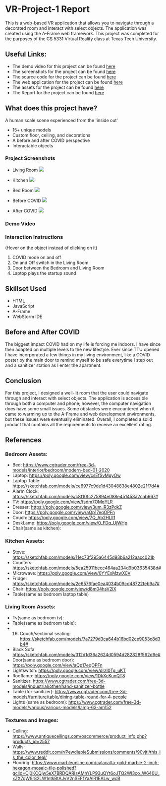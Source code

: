 # VR-Project-1 Report

This is a web-based VR application that allows you to navigate through a decorated room and interact with select objects. The application was created using the A-Frame web framework. This project was completed for the purposes of the CS 5331 Virtual Reality class at Texas Tech University. 

## Useful Links:
* The demo video for this project can be found [here]()
* The screenshots for the project can be found [here](https://github.com/karishmagarikapalli/VR-Project-1/tree/main/Screenshots)
* The source code for the project can be found [here](https://github.com/karishmagarikapalli/VR-Project-1/blob/main/index.html)
* The web application for the project can be found [here](https://karishmagarikapalli.github.io/VR-Project-1/)
* The assets for the project can be found [here](https://github.com/karishmagarikapalli/VR-Project-1/tree/main/assets)
* The Report for the project can be found [here](https://github.com/karishmagarikapalli/VR-Project-1/blob/main/README.md)

## What does this project have?
A human scale scene experienced from the 'inside out'
* 15+ unique models
* Custom floor, ceiling, and decorations
* A before and after COVID perspective
* Interactable objects

### Project Screenshots

* Living Room
![](https://github.com/karishmagarikapalli/VR-Project-1/blob/main/Screenshots/Living%20Room.png)

* Kitchen
![](https://github.com/karishmagarikapalli/VR-Project-1/blob/main/Screenshots/Kitchen.png)

* Bed Room
![](https://github.com/karishmagarikapalli/VR-Project-1/blob/main/Screenshots/Bed%20Room.png)

* Before COVID
![](https://github.com/karishmagarikapalli/VR-Project-1/blob/main/Screenshots/Before%20COVID.png)

* After COVID
![](https://github.com/karishmagarikapalli/VR-Project-1/blob/main/Screenshots/After%20COVID.png)

### Demo Video

### Interaction Instructions
 (Hover on the object instead of clicking on it)
   1. COVID mode on and off
   2. On and Off switch in the Living Room
   3. Door between the Bedroom and Living Room
   4. Laptop plays the startup sound 
   
## Skillset Used
* HTML
* JavaScript
* A-Frame
* WebStorm IDE

## Before and After COVID
The biggest impact COVID had on my life is forcing me indoors. I have since then adapted on multiple levels to the new lifestyle. Ever since TTU opened I have incorporated a few things in my living environment, like a COVID poster by the main door to remind myself to be safe everytime I step out and a sanitizer station as I enter the apartment.

## Conclusion
For this project, I designed a well-lit room that the user could navigate through and interact with select objects. The application is accessible through both a computer and phone; however, the computer navigation does have some small issues. Some obstacles were encountered when it came to warming up to the A-Frame and web development environments, but these issues were eventually eliminated. Overall, I completed a solid product that contains all the requirements to receive an excellent rating.

## References

### Bedroom Assets:
* Bed: https://www.cgtrader.com/free-3d-models/interior/bedroom/modern-bed-01-2020
* Laptop: https://poly.google.com/view/csEfSvMgyOw
* Laptop Table: https://sketchfab.com/models/ce6977c9de1d43048838e4802e21f7d4#
* Alarm Clock: https://sketchfab.com/models/c8f10fc275894e088e451453a2cab667#
* TV: https://poly.google.com/view/fsdm7OMqYLR
* Dresser: https://poly.google.com/view/3um_R3zPdkZ
* Door: https://poly.google.com/view/aQp17eqOPFn
* Couch: https://poly.google.com/view/7Q_Ab2HLll1
* DeskLamp: https://poly.google.com/view/0_FDq_UjWHp
* Chair(same as kitchen):

### Kitchen Assets: 
* Stove: https://sketchfab.com/models/11ec73f295a6445d93b6a212aacc021b
* Counters: https://sketchfab.com/models/5ea25911becc464aa234d9b03635438d#
* Microwave: https://poly.google.com/view/0YYExMzwX0V
* Fridge: https://sketchfab.com/models/2e6576fae0ea4034b09cd48722feb9a7#
* Chair: https://poly.google.com/view/d8m04hsV2lX
* Table(same as bedroom laptop table)

### Living Room Assets:
* Tv(same as bedroom tv):
* Table(same as bedroom table):
* 16. Couch/sectional seating: https://sketchfab.com/models/7a7279d3ca644b16bd02ce9053c8d3b4#
* Black Sofa: https://sketchfab.com/models/312d1d36a2624d0594d282828f562d9e#
* Door(same as bedroom door): https://poly.google.com/view/aQp17eqOPFn
* Lightswitch: https://poly.google.com/view/drzI0Tg_uKT
* Rooflamp: https://poly.google.com/view/1DkXcKunQT8
* Sanitizer: https://www.cgtrader.com/free-3d-models/industrial/other/hand-sanitizer-bottle
* Table (for sanitizer): https://www.cgtrader.com/free-3d-models/furniture/table/dining-table-round-for-4-people
* Lights (same as bedroom): https://www.cgtrader.com/free-3d-models/various/various-models/lamp-63-am152

### Textures and Images: 
* Ceiling: https://www.antiqueceilings.com/oscommerce/product_info.php?products_id=2557
* Walls: https://www.reddit.com/r/PewdiepieSubmissions/comments/90vjti/this_is_the_color_teal/
* Flooring: https://www.marbleonline.com/calacatta-gold-marble-2-inch-hexagon-mosaic-tile-polished?gclid=Cj0KCQjw5eX7BRDQARIsAMhYLP93uQYt6oJTQ2Wl3co_W640U_xZX7gW9r82LW1ntkBtAJvV2nSEFfYaAlR1EALw_wcB
